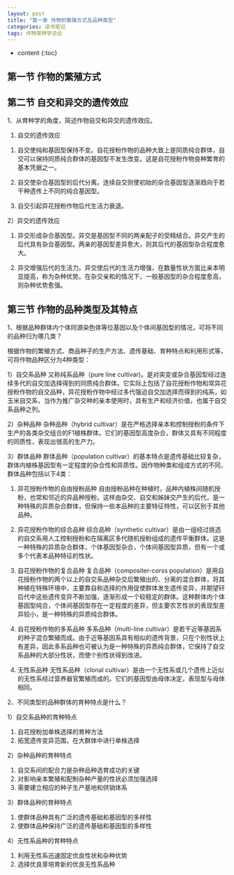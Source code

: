 ```yaml
---
layout: post
title: "第一章 作物的繁殖方式及品种类型"
categories: 读书笔记
tags: 作物育种学总论
---
```


* content
{:toc}


## 第一节 作物的繁殖方式

## 第二节 自交和异交的遗传效应

1、从育种学的角度，简述作物自交和异交的遗传效应。

1) 自交的遗传效应
  1. 自交使纯和基因型保持不变。自花授粉作物的品种大致上是同质纯合群体，自交可以保持同质纯合群体的基因型不发生改变。这是自花授粉作物良种繁育的基本凭据之一。

  2. 自交使杂合基因型的后代分离。连续自交则使初始的杂合基因型逐渐趋向于若干种遗传上不同的纯合基因型。

  3. 自交引起异花授粉作物后代生活力衰退。

2）异交的遗传效应
  1. 异交形成杂合基因型。异交是基因型不同的两亲配子的受精结合。异交产生的后代具有杂合基因型。两亲的基因型差异愈大，则其后代的基因型杂合程度愈大。

  2. 异交增强后代的生活力。异交使后代的生活力增强，在数量性状方面比亲本明显提高，称为杂种优势。在杂交亲和的情况下，一般基因型的杂合程度愈高，则杂种优势愈强。

## 第三节 作物的品种类型及其特点

1、根据品种群体内个体同源染色体等位基因以及个体间基因型的情况，可将不同的品种归为哪几类？

根据作物的繁殖方式、商品种子的生产方法、遗传基础、育种特点和利用形式等，可将作物品种区分为4种类型：

1）自交系品种  又称纯系品种（pure line cultivar)。是对突变或杂合基因型经过连续多代的自交加选择得到的同质纯合群体。它实际上包括了自花授粉作物和常异花授粉作物的自交品种，异花授粉作物中经过多代强迫自交加选择而得到的纯系，如玉米自交系，当作为推广杂交种的亲本使用时，具有生产和经济价值，也属于自交系品种之列。

2）杂种品种 杂种品种（hybrid cultivar）是在严格选择亲本和控制授粉的条件下生产的各类杂交组合的F1植株群体。它们的基因型高度杂合，群体又具有不同程度的同质性，表现出很高的生产力。

3）群体品种 群体品种（population cultivar）的基本特点是遗传基础比较复杂，群体内植株基因型有一定程度的杂合性和异质性。因作物种类和组成方式的不同，群体品种包括以下4类：

  1. 异花授粉作物的自由授粉品种 自由授粉品种在种植时，品种内植株间随机授粉，也常和邻近的异品种授粉。这样由杂交、自交和姊妹交产生的后代，是一种特殊的异质杂合群体，但保持一些本品种的主要特征特性，可以区别于其他品种。

  2. 异花授粉作物的综合品种 综合品种（synthetic cultivar）是由一组经过挑选的自交系用人工控制授粉和在隔离区多代随机授粉组成的遗传平衡群体。这是一种特殊的异质杂合群体，个体基因型杂合，个体间基因型异质，但有一个或多个代表本品种特征的性状。

  3. 自花授粉作物的复合品种 复合品种（compositer-corss population）是用自花授粉作物的两个以上的自交系品种杂交后繁殖出的、分离的混合群体，将其种植在特殊环境中，主要靠自称选择的作用促使群体发生遗传变异，并期望矸后代中这些遗传变异不断加强，逐渐形成一个较稳定的群体。这种群体内个体基因型纯合，个体间基因型存在一定程度的差异，但主要农艺性状的表现型差异较小，是一种特殊的异质纯合群体。

  4. 自花授粉作物的多系品种 多系品种（multi-line cultivar）是若干近等基因系的种子混合繁殖而成。由于近等基因系具有相似的遗传背景，只在个别性状上有差异，因此多系品种也可被认为是一种特殊的异质纯合群体，它保持了自交系品种的大部分性状，而使个别性状得到改进。

4) 无性系品种 无性系品种（clonal cultivar）是由一个无性系或几个遗传上近似的无性系经过营养器官繁殖而成的。它们的基因型由母体决定，表现型与母体相同。

2、不同类型的品种群体的育种特点是什么？

1）自交系品种的育种特点
  1. 自花授粉加单株选择的育种方法
  2. 拓宽遗传变异范围，在大群体中进行单株选择

2）杂种品种的育种特点
  1. 自交系间的配合力是杂种品种选育成功的关键
  2. 对影响亲本繁殖和配制杂种产量的性状必须加强选择
  3. 需要建立相应的种子生产基地和供销体系

3）群体品种的育种特点
  1. 使群体品种具有广泛的遗传基础和基因型的多样性
  2. 使群体品种保持广泛的遗传基础和基因型的多样性

4）无性系品种的育种特点
  1. 利用无性系迅速固定优良性状和杂种优势
  2. 选择优良芽培育新的优良无性系品种
